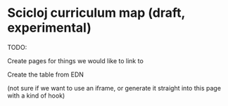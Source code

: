 # Scicloj curriculum map (draft, experimental)

TODO:

Create pages for things we would like to link to

Create the table from EDN

(not sure if we want to use an iframe, or generate it straight into this page with a kind of hook)
